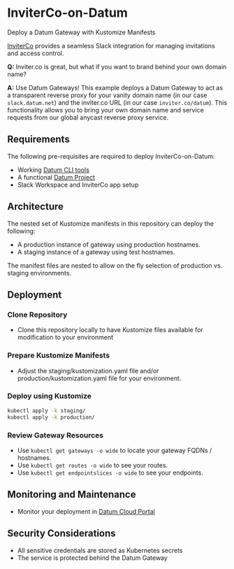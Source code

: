 # InviterCo-on-Datum
Deploy a Datum Gateway with Kustomize Manifests

[InviterCo](https://inviter.co) provides a seamless Slack integration for managing invitations and access control.

**Q:** Inviter.co is great, but what if you want to brand behind your own domain name?

**A:** Use Datum Gateways! This example deploys a Datum Gateway to act as a transparent reverse proxy for your vanity domain name (in our case `slack.datum.net`) and the inviter.co URL (in our case `inviter.co/datum`). This functionality allows you to bring your own domain name and service requests from our global anycast reverse proxy service.

## Requirements

The following pre-requisites are required to deploy InviterCo-on-Datum:

- Working [Datum CLI tools](https://docs.datum.net/docs/tasks/tools/)
- A functional [Datum Project](https://docs.datum.net/docs/tasks/create-project/)
- Slack Workspace and InviterCo app setup

## Architecture

The nested set of Kustomize manifests in this repository can deploy the following:

- A production instance of gateway using production hostnames.
- A staging instance of a gateway using test hostnames.

The manifest files are nested to allow on the fly selection of production vs. staging environments.

## Deployment

### Clone Repository

- Clone this repository locally to have Kustomize files available for modification to your environment

### Prepare Kustomize Manifests

- Adjust the staging/kustomization.yaml file and/or production/kustomization.yaml file for your environment.

### Deploy using Kustomize

   ```bash
   kubectl apply -k staging/
   kubectl apply -k production/
   ```

### Review Gateway Resources

- Use `kubectl get gateways -o wide` to locate your gateway FQDNs / hostnames.
- Use `kubectl get routes -o wide` to see your routes.
- Use `kubectl get endpointslices -o wide` to see your endpoints.

## Monitoring and Maintenance

- Monitor your deployment in [Datum Cloud Portal](https://cloud.datum.net/login)

## Security Considerations

- All sensitive credentials are stored as Kubernetes secrets
- The service is protected behind the Datum Gateway
